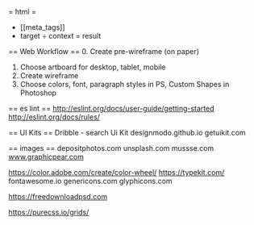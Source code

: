= html =
* [[meta_tags]]
* target ÷ context = result

== Web Workflow ==
0. Create pre-wireframe (on paper)
1. Choose artboard for desktop, tablet, mobile
2. Create wireframe
3. Choose colors, font, paragraph styles in PS, Custom Shapes in Photoshop


== es lint ==
http://eslint.org/docs/user-guide/getting-started
http://eslint.org/docs/rules/

== UI Kits ==
Dribble - search Ui Kit
designmodo.github.io
getuikit.com


== images ==
depositphotos.com
unsplash.com
mussse.com
www.graphicpear.com


https://color.adobe.com/create/color-wheel/
https://typekit.com/
fontawesome.io
genericons.com
glyphicons.com

https://freedownloadpsd.com

https://purecss.io/grids/

